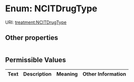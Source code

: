 
# Enum: NCITDrugType




URI: [treatment:NCITDrugType](http://w3id.org/ontogpt/treatments/NCITDrugType)


## Other properties

|  |  |  |
| --- | --- | --- |

## Permissible Values

| Text | Description | Meaning | Other Information |
| :--- | :---: | :---: | ---: |

